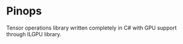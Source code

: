# Pinops
Tensor operations library written completely in C# with GPU support through ILGPU library.
